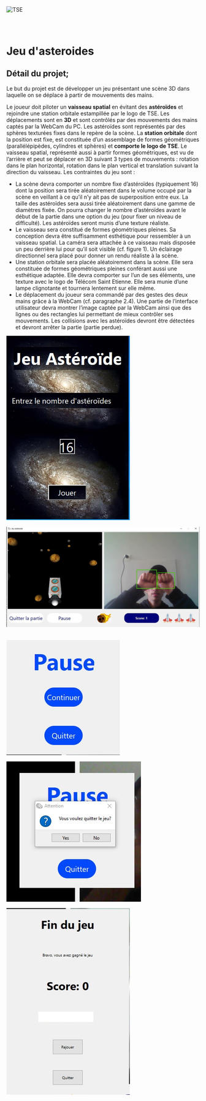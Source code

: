 <img style="float: left" width="100%" height="100" alt="TSE"  src="https://cdn.prod.website-files.com/6696a3d71007097b74ba1497/6696b86e01ba5c526e809913_steer_logo.svg">

# Jeu d'asteroides

## Détail du projet;
Le but du projet est de développer un jeu présentant une scène 3D dans
laquelle on se déplace à partir de mouvements des mains.

Le joueur doit piloter un **vaisseau spatial** en évitant des **astéroïdes** et rejoindre une station orbitale estampillée par le logo de TSE. Les déplacements sont en **3D** et sont contrôlés par des mouvements des mains
captés par la WebCam du PC. Les astéroïdes sont représentés par des sphères texturées fixes dans le repère de la scène. La **station orbitale** dont la position est fixe, est constituée d’un assemblage de formes
géométriques (parallélépipèdes, cylindres et sphères) et **comporte le logo de TSE**. Le vaisseau spatial, représenté aussi à partir formes géométriques, est vu de l’arrière et peut se déplacer en 3D suivant 3 types
de mouvements : rotation dans le plan horizontal, rotation dans le plan vertical et translation suivant la direction du vaisseau.
Les contraintes du jeu sont :

- La scène devra comporter un nombre fixe d’astéroïdes (typiquement 16) dont la position sera tirée aléatoirement dans le volume occupé par la scène en veillant à ce qu’il n’y ait pas de superposition entre eux. La taille des astéroïdes sera aussi tirée aléatoirement dans une gamme de diamètres fixée. On pourra changer le nombre d’astéroïdes avant le début de la partie dans une option du jeu (pour fixer un niveau de difficulté). Les astéroïdes seront munis d’une texture réaliste.
- Le vaisseau sera constitué de formes géométriques pleines. Sa conception devra être suffisamment esthétique pour ressembler à un vaisseau spatial. La caméra sera attachée à ce vaisseau mais disposée un peu derrière lui pour qu’il soit visible (cf. figure 1). Un éclairage directionnel sera placé pour donner un rendu réaliste à la scène.
- Une station orbitale sera placée aléatoirement dans la scène. Elle sera constituée de formes géométriques pleines conférant aussi une esthétique adaptée. Elle devra comporter sur l’un de ses éléments, une texture avec le logo de Télécom Saint Etienne. Elle sera munie d’une lampe clignotante et tournera lentement sur elle même.
- Le déplacement du joueur sera commandé par des gestes des deux mains grâce à la WebCam (cf. paragraphe 2.4). Une partie de l’interface utilisateur devra montrer l’image captée par la WebCam ainsi que des lignes ou des rectangles lui permettant de mieux contrôler ses mouvements. Les collisions avec les astéroïdes devront être détectées et devront arrêter la partie (partie perdue).

 ![Alt text](https://github.com/SABIR-ILYASS/Asteroides/blob/main/screen/interface1.jpg)
<img scr="https://github.com/SABIR-ILYASS/Asteroides/blob/main/screen/interface1.jpg">

![Alt text](https://github.com/SABIR-ILYASS/Asteroides/blob/main/screen/game.jpg)
<img scr="https://github.com/SABIR-ILYASS/Asteroides/blob/main/screen/game.jpg">

![Alt text](https://github.com/SABIR-ILYASS/Asteroides/blob/main/screen/pause.jpg)
<img scr="https://github.com/SABIR-ILYASS/Asteroides/blob/main/screen/pause.jpg">

![Alt text](https://github.com/SABIR-ILYASS/Asteroides/blob/main/screen/quitter.jpg)
<img scr="https://github.com/SABIR-ILYASS/Asteroides/blob/main/screen/quitter.jpg">

![Alt text](https://github.com/SABIR-ILYASS/Asteroides/blob/main/screen/findujeu.jpg)
<img scr="https://github.com/SABIR-ILYASS/Asteroides/blob/main/screen/findujeu.jpg">
